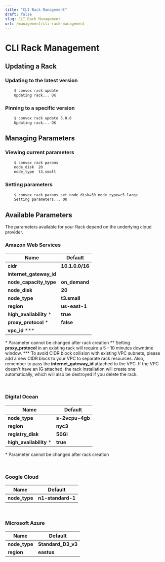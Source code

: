```yaml
---
title: "CLI Rack Management"
draft: false
slug: CLI Rack Management
url: /management/cli-rack-management
---
```

# CLI Rack Management

## Updating a Rack

### Updating to the latest version
```html
    $ convox rack update
    Updating rack... OK
```
### Pinning to a specific version
```html
    $ convox rack update 3.0.0
    Updating rack... OK
```
## Managing Parameters

### Viewing current parameters
```html
    $ convox rack params
    node_disk  20
    node_type  t3.small
```
### Setting parameters
```html
    $ convox rack params set node_disk=30 node_type=c5.large
    Setting parameters... OK
```
## Available Parameters

The parameters available for your Rack depend on the underlying cloud provider.

### Amazon Web Services

| Name                             | Default         |
|----------------------------------|-----------------|
| **cidr**                         | **10.1.0.0/16** |
| **internet_gateway_id**          |                 |
| **node_capacity_type**           | **on_demand**   |
| **node_disk**                    | **20**          |
| **node_type**                    | **t3.small**    |
| **region**                       | **us-east-1**   |
| **high_availability** *          | **true**        |
| **proxy_protocol** *             | **false**       |
| **vpc_id** ***                   |                 |

\* Parameter cannot be changed after rack creation
\*\* Setting **proxy_protocol** in an existing rack will require a 5 - 10 minutes downtime window.
\*\*\* To avoid CIDR block collision with existing VPC subnets, please add a new CIDR block to your VPC to separate rack resources. Also, remember to pass the **internet_gateway_id** attached to the VPC. If the VPC doesn't have an IG attached, the rack installation will create one automatically, which will also be destroyed if you delete the rack.

&nbsp;

### Digital Ocean

| Name                    | Default           |
|-------------------------|-------------------|
| **node_type**           | **s-2vcpu-4gb**   |
| **region**              | **nyc3**          |
| **registry_disk**       | **50Gi**          |
| **high_availability** * | **true**          |

\* Parameter cannot be changed after rack creation

&nbsp;

### Google Cloud

| Name        | Default         |
| ----------- | --------------- |
| **node_type** | **n1-standard-1** |

&nbsp;

### Microsoft Azure

| Name        | Default          |
| ----------- | ---------------- |
| **node_type** | **Standard_D3_v3** |
| **region**    | **eastus**         |
